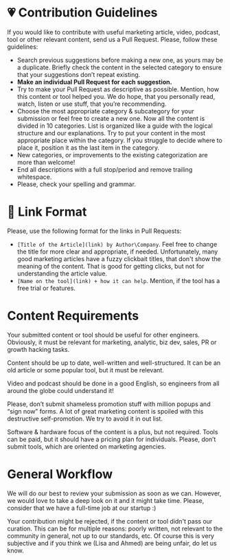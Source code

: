 # 💗 Contribution Guidelines
If you would like to contribute with useful marketing article, video, podcast, tool or other relevant content, send us a Pull Request.  Please, follow these guidelines:
* Search previous suggestions before making a new one, as yours may be a duplicate. Briefly check the content in the selected category to ensure that your suggestions don’t repeat existing.   
* **Make an individual Pull Request for each suggestion.**
* Try to make your Pull Request as descriptive as possible. Mention, how this content or tool helped you. We do hope, that you personally read, watch, listen or use stuff, that you’re recommending. 
* Choose the most appropriate category & subcategory for your submission or feel free to create a new one. 
Now all the content is divided in 10 categories. List is organized like a guide with the logical structure and our explanations. Try to put your content in the most appropriate place within the category. If you struggle to decide where to place it,  position it as the last item in the category. 
* New categories, or improvements to the existing categorization are more than welcome!
* End all descriptions with a full stop/period and remove trailing whitespace.
* Please, check your spelling and grammar.

# 🔗 Link Format
Please, use the following format for the links in Pull Requests:
* ``[Title of the Article](link) by Author\Company``.
Feel free to change the title for more clear and appropriate, if needed. Unfortunately, many good marketing articles have a fuzzy clickbait titles, that don't 
show the meaning of the content. That is good for getting clicks, but not for understanding the article value. 
* ``[Name on the tool](link) + how it can help``. Mention, if the tool has a free trial or features. 


# Content Requirements
Your submitted content or tool should be useful for other engineers. Obviously, it must be relevant for marketing, analytic, biz dev, sales, PR or growth hacking tasks. 

Content should be up to date, well-written and well-structured. It can be an old article or some popular tool, but it must be relevant.

Video and podcast should be done in a good English, so engineers from all around the globe could understand it! 

Please, don’t submit shameless promotion stuff with million popups and “sign now” forms. A lot of great marketing content is spoiled with this destructive self-promotion. We try to avoid it in out list.

Software & hardware focus of the content is a plus, but not required. Tools can be paid, but it should have a pricing plan for individuals. Please, don’t submit tools, which are oriented on marketing agencies.


# General Workflow  
We will do our best to review your submission as soon as we can. However, we would love to take a deep look on it and it might take time. Please, consider that we have a full-time job at our startup :)

Your contribution might be rejected, if the content or tool didn't pass our curation. This can be for multiple reasons: poorly written, not relevant to the community in general, not up to our standards, etc. Of course this is very subjective and if you think we (Lisa and Ahmed) are being unfair, do let us know.
